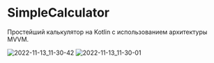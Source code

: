 # SimpleCalculator
Простейший калькулятор на Kotlin с использованием архитектуры MVVM.




![2022-11-13_11-30-42](https://user-images.githubusercontent.com/76869347/201505899-6309400f-2f23-4480-9628-29bd6c9bfe1f.png)
![2022-11-13_11-30-01](https://user-images.githubusercontent.com/76869347/201505900-535ac4c3-b278-4c53-b7e7-96f2ece766e5.png)

